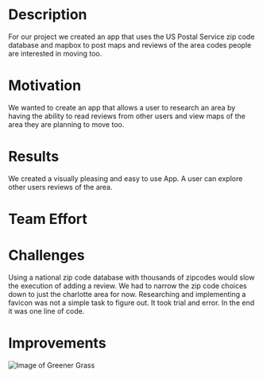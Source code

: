 

# Description

For our project we created an app that uses the US Postal Service zip code database and mapbox to post maps and reviews of the area codes people are interested in moving too.

# Motivation
We wanted to create an app that allows a user to research an area by having the ability to read reviews from other users and view maps of the area they are planning to move too.

# Results
We created a visually pleasing and easy to use App.  A user can explore other users reviews of the area.

# Team Effort



# Challenges

Using a national zip code database with thousands of zipcodes would slow the execution of adding a review.  We had to narrow the zip code choices down to just the charlotte area for now.
Researching and implementing a favicon was not a simple task to figure out.  It took trial and error.  In the end it was one line of code.


# Improvements
 


![Image of Greener Grass](public/img/greengrass2.gif)